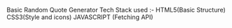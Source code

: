 Basic Random Quote Generator 
Tech Stack used :-
HTML5(Basic Structure)
CSS3(Style and icons)
JAVASCRIPT (Fetching API)
